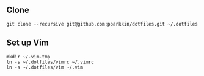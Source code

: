 ## Clone

    git clone --recursive git@github.com:pparkkin/dotfiles.git ~/.dotfiles

## Set up Vim

    mkdir ~/.vim.tmp
    ln -s ~/.dotfiles/vimrc ~/.vimrc
    ln -s ~/.dotfiles/vim ~/.vim

